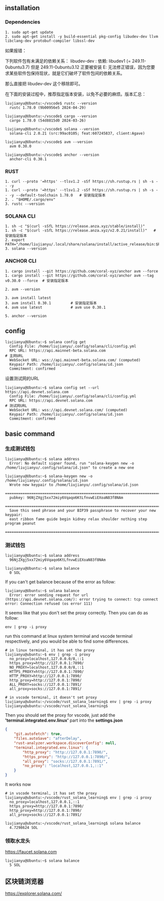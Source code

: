 ## installation

### Dependencies

```shell
1. sudo apt-get update
2. sudo apt-get install -y build-essential pkg-config libudev-dev llvm libclang-dev protobuf-compiler libssl-dev
```

如果报错：

下列软件包有未满足的依赖关系：
libudev-dev : 依赖: libudev1 (= 249.11-0ubuntu3.7) 但是 249.11-0ubuntu3.12 正要被安装
E: 无法修正错误，因为您要求某些软件包保持现状，就是它们破坏了软件包间的依赖关系。

那么直接把 libudev-dev 这个移除即可。

在下面的安装过程中，推荐指定版本安装，以免不必要的麻烦。版本汇总：
```shell
liujianyu@Ubuntu:~/vscode$ rustc --version
  rustc 1.78.0 (9b00956e5 2024-04-29)

liujianyu@Ubuntu:~/vscode$ cargo --version
  cargo 1.78.0 (54d8815d0 2024-03-26)

liujianyu@Ubuntu:~/vscode$ solana --version
  solana-cli 2.0.21 (src:99ac0105; feat:607245837, client:Agave)

liujianyu@Ubuntu:~/vscode$ avm --version
  avm 0.30.0

liujianyu@Ubuntu:~/vscode$ anchor --version
  anchor-cli 0.30.1
```

### RUST

```shell
1. curl --proto '=https' --tlsv1.2 -sSf https://sh.rustup.rs | sh -s -- -y
1. curl --proto '=https' --tlsv1.2 -sSf https://sh.rustup.rs | sh -s -- -y --default-toolchain 1.78.0   # 安装指定版本
2. . "$HOME/.cargo/env"
3. rustc --version
```

### SOLANA CLI

```shell
1. sh -c "$(curl -sSfL https://release.anza.xyz/stable/install)"
1. sh -c "$(curl -sSfL https://release.anza.xyz/v2.0.21/install)"   # 安装指定版本
2. export PATH="/home/liujianyu/.local/share/solana/install/active_release/bin:$PATH"
3. solana --version
```

### ANCHOR CLI

```shell
1. cargo install --git https://github.com/coral-xyz/anchor avm --force
1. cargo install --git https://github.com/coral-xyz/anchor avm --tag v0.30.0 --force  # 安装指定版本

2. avm --version

3. avm install latest         
3. avm install 0.30.1         # 安装指定版本
4. avm use latest             # avm use 0.30.1

5. anchor --version
```

## config

```shell
liujianyu@Ubuntu:~$ solana config get
  Config File: /home/liujianyu/.config/solana/cli/config.yml
  RPC URL: https://api.mainnet-beta.solana.com                           # 主网URL
  WebSocket URL: wss://api.mainnet-beta.solana.com/ (computed)
  Keypair Path: /home/liujianyu/.config/solana/id.json 
  Commitment: confirmed 
```

设置测试网的URL

```shell
liujianyu@Ubuntu:~$ solana config set --url https://api.devnet.solana.com
  Config File: /home/liujianyu/.config/solana/cli/config.yml
  RPC URL: https://api.devnet.solana.com                                        # 测试网URL
  WebSocket URL: wss://api.devnet.solana.com/ (computed)
  Keypair Path: /home/liujianyu/.config/solana/id.json 
  Commitment: confirmed 
```

## basic command

### 生成测试钱包

```shell
liujianyu@Ubuntu:~$ solana address
  Error: No default signer found, run "solana-keygen new -o /home/liujianyu/.config/solana/id.json" to create a new one

liujianyu@Ubuntu:~$ solana-keygen new -o /home/liujianyu/.config/solana/id.json
  Wrote new keypair to /home/liujianyu/.config/solana/id.json
  ==============================================================================
  pubkey: 96NjZXgj5xx72miy6Vqaqo6KtLfnvwEiEXoaN83f8NAm
  ==============================================================================
  Save this seed phrase and your BIP39 passphrase to recover your new keypair:
  east ribbon fame guide begin kidney relax shoulder nothing step program peanut
  ==============================================================================
```

### 测试钱包

```shell
liujianyu@Ubuntu:~$ solana address
  96NjZXgj5xx72miy6Vqaqo6KtLfnvwEiEXoaN83f8NAm

liujianyu@Ubuntu:~$ solana balance
  0 SOL
```

If you can't get balance because of the error as follow:

```shell
liujianyu@Ubuntu:~$ solana balance
  Error: error sending request for url (https://api.devnet.solana.com/): error trying to connect: tcp connect error: Connection refused (os error 111)
```

It seems like that you don't set the proxy correctly. Then you can do as follow:

```shell
env | grep -i proxy
```

run this command at linux system terminal and vscode terminal respectively, and you would be able to find some differences.
```shell
# in linux terminal, it has set the proxy
liujianyu@ubuntu:~$ env | grep -i proxy
  no_proxy=localhost,127.0.0.0/8,::1
  https_proxy=http://127.0.0.1:7890/
  NO_PROXY=localhost,127.0.0.0/8,::1
  HTTPS_PROXY=http://127.0.0.1:7890/
  HTTP_PROXY=http://127.0.0.1:7890/
  http_proxy=http://127.0.0.1:7890/
  ALL_PROXY=socks://127.0.0.1:7891/
  all_proxy=socks://127.0.0.1:7891/

# in vscode terminal, it doesn't set proxy
liujianyu@ubuntu:~/vscode/rust_solana_learning$ env | grep -i proxy
liujianyu@ubuntu:~/vscode/rust_solana_learning$ 
```
Then you should set the proxy for vscode, just add the **'terminal.integrated.env.linux'** part into the **settings.json** 
```json
{
    "git.autofetch": true,
    "files.autoSave": "afterDelay",
    "rust-analyzer.workspace.discoverConfig": null,
    "terminal.integrated.env.linux": {
        "http_proxy": "http://127.0.0.1:7890/",
        "https_proxy": "http://127.0.0.1:7890/",
        "all_proxy": "socks://127.0.0.1:7891/",
        "no_proxy": "localhost,127.0.0.1,::1"
    }
}
```

It works now
```shell
# in vscode terminal, it has set the proxy
liujianyu@ubuntu:~/vscode/rust_solana_learning$ env | grep -i proxy
  no_proxy=localhost,127.0.0.1,::1
  https_proxy=http://127.0.0.1:7890/
  http_proxy=http://127.0.0.1:7890/
  all_proxy=socks://127.0.0.1:7891/

liujianyu@ubuntu:~/vscode/rust_solana_learning$ solana balance
  4.7298624 SOL
```



### 领取水龙头

https://faucet.solana.com

```shell
liujianyu@Ubuntu:~$ solana balance
  5 SOL
```


## 区块链浏览器
https://explorer.solana.com/

